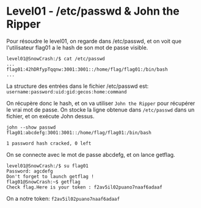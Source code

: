 # Level01 - /etc/passwd & John the Ripper
Pour résoudre le level01, on regarde dans /etc/passwd, et on voit que l'utilisateur flag01 a le hash de son mot de passe visible.

```
level01@SnowCrash:/$ cat /etc/passwd
...
flag01:42hDRfypTqqnw:3001:3001::/home/flag/flag01:/bin/bash
...
```

La structure des entrées dans le fichier /etc/passwd est:
`username:password:uid:gid:gecos:home:command`

On récupère donc le hash, et on va utiliser `John the Ripper` pour récupérer le vrai mot de passe.
On stocke la ligne obtenue dans `/etc/passwd` dans un fichier, et on exécute John dessus.
```
john --show passwd
flag01:abcdefg:3001:3001::/home/flag/flag01:/bin/bash

1 password hash cracked, 0 left
```

On se connecte avec le mot de passe abcdefg, et on lance getflag.

```
level01@SnowCrash:/$ su flag01
Password: agcdefg
Don't forget to launch getflag !
flag01@SnowCrash:~$ getflag
Check flag.Here is your token : f2av5il02puano7naaf6adaaf
```

On a notre token: `f2av5il02puano7naaf6adaaf`

